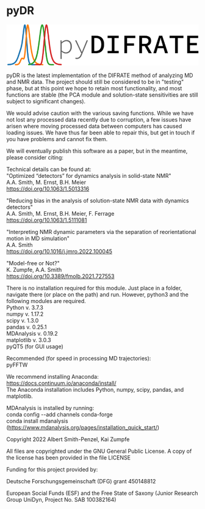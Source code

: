 # pyDR
![image](https://raw.githubusercontent.com/alsinmr/pyDR_tutorial/8da8d5daf4d9933fc192188ad7d6d9aa14f58e33/JupyterBook/logo.png)

pyDR is the latest implementation of the DIFRATE method of analyzing MD and NMR data. The project should still be considered to be in "testing" phase, but at this point we hope to retain most functionality, and most functions are stable (the PCA module and solution-state sensitivities are still subject to significant changes).<br />

We would advise caution with the various saving functions. While we have not lost any processed data recently due to corruption, a few issues have arisen where moving processed data between computers has caused loading issues. We have thus far been able to repair this, but get in touch if you have problems and cannot fix them.<br />

We will eventually publish this software as a paper, but in the meantime, please consider citing:<br />

Technical details can be found at:<br />
"Optimized “detectors” for dynamics analysis in solid-state NMR"<br />
A.A. Smith, M. Ernst, B.H. Meier<br />
https://doi.org/10.1063/1.5013316

"Reducing bias in the analysis of solution-state NMR data with dynamics detectors"<br />
A.A. Smith, M. Ernst, B.H. Meier, F. Ferrage<br />
https://doi.org/10.1063/1.5111081

"Interpreting NMR dynamic parameters via the separation of reorientational motion in MD simulation"<br />
A.A. Smith<br />
https://doi.org/10.1016/j.jmro.2022.100045

"Model-free or Not?"<br />
K. Zumpfe, A.A. Smith<br />
https://doi.org/10.3389/fmolb.2021.727553

There is no installation required for this module. Just place in a folder, navigate there (or place on the path) and run. However, python3 and the following modules are required. <br />
Python v. 3.7.3 <br />
numpy v. 1.17.2 <br />
scipy v. 1.3.0 <br />
pandas v. 0.25.1 <br />
MDAnalysis v. 0.19.2 <br />
matplotlib v. 3.0.3 <br />
pyQT5  (for GUI usage) 

Recommended (for speed in processing MD trajectories): <br />
pyFFTW <br />

We recommend installing Anaconda: https://docs.continuum.io/anaconda/install/ <br />
The Anaconda installation includes Python, numpy, scipy, pandas, and matplotlib. 

MDAnalysis is installed by running:<br />
conda config --add channels conda-forge<br />
conda install mdanalysis<br />
(https://www.mdanalysis.org/pages/installation_quick_start/)



Copyright 2022 Albert Smith-Penzel, Kai Zumpfe

All files are copyrighted under the GNU General Public License. A copy of the license has been provided in the file LICENSE

Funding for this project provided by:

Deutsche Forschungsgemeinschaft (DFG) grant 450148812

European Social Funds (ESF) and the Free State of Saxony (Junior Research Group UniDyn, Project No. SAB 100382164)

